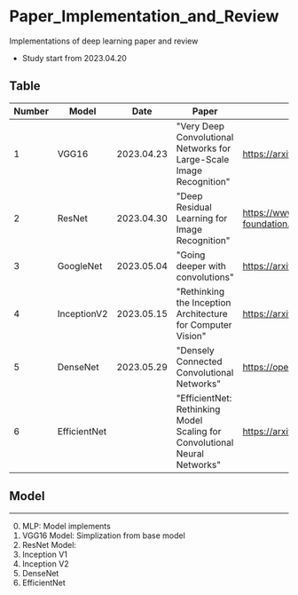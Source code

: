 # Paper_Implementation_and_Review
Implementations of deep learning paper and review
- Study start from 2023.04.20

## Table
|Number|Model|Date|Paper|Link|
|-----|-----|-----|-----|-----|
|1|VGG16|2023.04.23|"Very Deep Convolutional Networks for Large-Scale Image Recognition"| https://arxiv.org/abs/1409.1556|
|2|ResNet|2023.04.30|"Deep Residual Learning for Image Recognition"|https://www.cv2-foundation.org/openaccess/content_cvpr_2016/papers/He_Deep_Residual_Learning_CVPR_2016_paper.pdf|
|3|GoogleNet|2023.05.04|"Going deeper with convolutions"|https://arxiv.org/pdf/1409.4842.pdf|
|4|InceptionV2|2023.05.15|"Rethinking the Inception Architecture for Computer Vision"|https://arxiv.org/pdf/1512.00567.pdf|
|5|DenseNet|2023.05.29|"Densely Connected Convolutional Networks"|https://openaccess.thecvf.com/content_cvpr_2017/papers/Huang_Densely_Connected_Convolutional_CVPR_2017_paper.pdf|
|6|EfficientNet| |"EfficientNet: Rethinking Model Scaling for Convolutional Neural Networks"|https://arxiv.org/abs/1905.11946|

## Model
---
0. MLP: Model implements
1. VGG16 Model: Simplization from base model
2. ResNet Model: 
3. Inception V1
4. Inception V2
5. DenseNet
6. EfficientNet